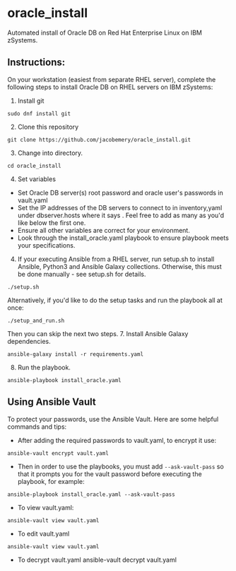 # oracle_install
Automated install of Oracle DB on Red Hat Enterprise Linux on IBM zSystems.

## Instructions:
On your workstation (easiest from separate RHEL server), complete the following steps to install Oracle DB on RHEL servers on IBM zSystems:
1. Install git
```
sudo dnf install git
```
2. Clone this repository
```
git clone https://github.com/jacobemery/oracle_install.git
```
3. Change into directory.
```
cd oracle_install
```
4. Set variables
  - Set Oracle DB server(s) root password and oracle user's passwords in vault.yaml
  - Set the IP addresses of the DB servers to connect to in inventory,yaml under dbserver.hosts where it says <target-server-ip-here>. Feel free to add as many as you'd like below the first one.
  - Ensure all other variables are correct for your environment.
  - Look through the install_oracle.yaml playbook to ensure playbook meets your specifications.
4. If your executing Ansible from a RHEL server, run setup.sh to install Ansible, Python3 and Ansible Galaxy collections. Otherwise, this must be done manually - see setup.sh for details.
```
./setup.sh
```
Alternatively, if you'd like to do the setup tasks and run the playbook all at once:
```
./setup_and_run.sh
```
Then you can skip the next two steps.
7. Install Ansible Galaxy dependencies.
```
ansible-galaxy install -r requirements.yaml
```
8. Run the playbook.
```
ansible-playbook install_oracle.yaml
```

## Using Ansible Vault
To protect your passwords, use the Ansible Vault. Here are some helpful commands and tips:
- After adding the required passwords to vault.yaml, to encrypt it use:
```
ansible-vault encrypt vault.yaml
```
- Then in order to use the playbooks, you must add `--ask-vault-pass` so that it prompts you for the vault password before executing the playbook, for example:
```
ansible-playbook install_oracle.yaml --ask-vault-pass
```
- To view vault.yaml:
```
ansible-vault view vault.yaml
```
- To edit vault.yaml
```
ansible-vault view vault.yaml
```
- To decrypt vault.yaml
ansible-vault decrypt vault.yaml
